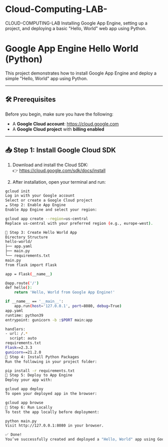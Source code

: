 # Cloud-Computing-LAB-
CLOUD-COMPUTING-LAB
Installing Google App Engine, setting up a project, and deploying a basic "Hello, World" web app using Python.

# Google App Engine Hello World (Python)

This project demonstrates how to install Google App Engine and deploy a simple "Hello, World" app using Python.

---

## 🛠 Prerequisites

Before you begin, make sure you have the following:

- A **Google Cloud account**: https://cloud.google.com
- A **Google Cloud project** with **billing enabled**

---

## 📥 Step 1: Install Google Cloud SDK

1. Download and install the Cloud SDK:  
   👉 https://cloud.google.com/sdk/docs/install

2. After installation, open your terminal and run:

```bash
gcloud init
Log in with your Google account
Select or create a Google Cloud project
☁️ Step 2: Enable App Engine
Enable App Engine and select your region:

gcloud app create --region=us-central
Replace us-central with your preferred region (e.g., europe-west).

📂 Step 3: Create Hello World App
Directory Structure
hello-world/
├── app.yaml
├── main.py
└── requirements.txt
main.py
from flask import Flask

app = Flask(__name__)

@app.route('/')
def hello():
    return 'Hello, World from Google App Engine!'

if __name__ == '__main__':
    app.run(host='127.0.0.1', port=8080, debug=True)
app.yaml
runtime: python39
entrypoint: gunicorn -b :$PORT main:app

handlers:
- url: /.*
  script: auto
requirements.txt
Flask==2.3.3
gunicorn==21.2.0
🔧 Step 4: Install Python Packages
Run the following in your project folder:

pip install -r requirements.txt
🚀 Step 5: Deploy to App Engine
Deploy your app with:

gcloud app deploy
To open your deployed app in the browser:

gcloud app browse
🧪 Step 6: Run Locally
To test the app locally before deployment:

python main.py
Visit http://127.0.0.1:8080 in your browser.

✅ Done!
You’ve successfully created and deployed a "Hello, World" app using Google App Engine with Python. 🎉
